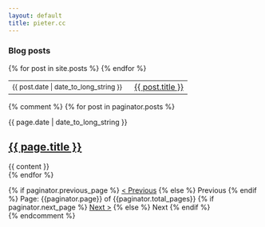 ```yaml
---
layout: default
title: pieter.cc
---
```


<div id="content">
	<section>
		<h3>Blog posts</h3>
			<table>
			{% for post in site.posts %}
			<tr><td><small>{{ post.date | date_to_long_string }}</small></td><td> &#160; <a href="{{ post.url }}">{{ post.title }}</a><br/></td></tr>
			{% endfor %}
			</table>
	</section>
</div>

{% comment %}
		{% for post in paginator.posts %}
		<section>
			<div class="post contain">
				<time>{{ page.date | date_to_long_string }}</time>
				<h1><a href="{{ page.url }}">{{ page.title }}</a></h1>
				{{ content }}
			</div>
		</section>
	{% endfor %}
</div>

<nav class="pagination">
	{% if paginator.previous_page %}
		<span class="previous">
			<a href="/page{{paginator.previous_page}}" rel="previous">&lt; Previous</a>
		</span>
	{% else %}
		<span class="previous">Previous</span>
	{% endif %}
		<span class="page_number ">Page: {{paginator.page}} of {{paginator.total_pages}}</span>
	{% if paginator.next_page %}
		<span class="next">
			<a href="/page{{paginator.next_page}}" rel="next" >Next &gt;</a>
		</span>
	{% else %}
		<span class="next ">Next</span>
	{% endif %}
</nav>
{% endcomment %}